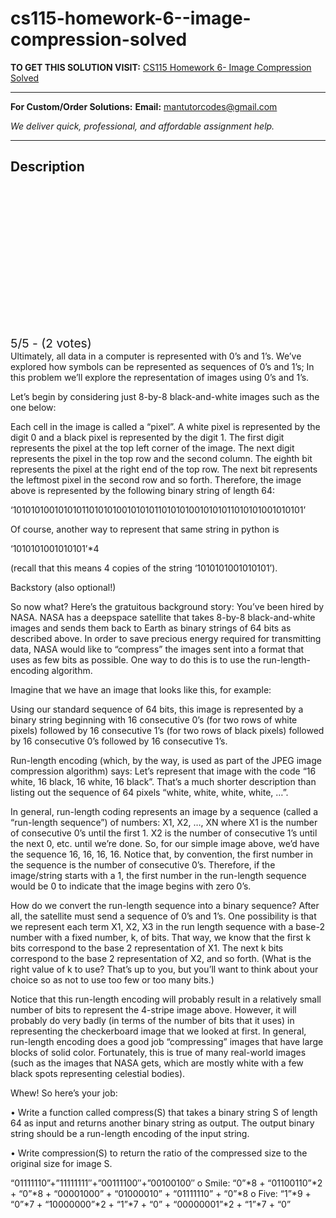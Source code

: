 # cs115-homework-6--image-compression-solved
**TO GET THIS SOLUTION VISIT:** [CS115 Homework 6- Image Compression Solved](https://mantutor.com/product/cs115-image-compression-solved/)


---

**For Custom/Order Solutions:** **Email:** mantutorcodes@gmail.com  

*We deliver quick, professional, and affordable assignment help.*

---

<h2>Description</h2>



<div class="kk-star-ratings kksr-auto kksr-align-center kksr-valign-top" data-payload="{&quot;align&quot;:&quot;center&quot;,&quot;id&quot;:&quot;113723&quot;,&quot;slug&quot;:&quot;default&quot;,&quot;valign&quot;:&quot;top&quot;,&quot;ignore&quot;:&quot;&quot;,&quot;reference&quot;:&quot;auto&quot;,&quot;class&quot;:&quot;&quot;,&quot;count&quot;:&quot;2&quot;,&quot;legendonly&quot;:&quot;&quot;,&quot;readonly&quot;:&quot;&quot;,&quot;score&quot;:&quot;5&quot;,&quot;starsonly&quot;:&quot;&quot;,&quot;best&quot;:&quot;5&quot;,&quot;gap&quot;:&quot;4&quot;,&quot;greet&quot;:&quot;Rate this product&quot;,&quot;legend&quot;:&quot;5\/5 - (2 votes)&quot;,&quot;size&quot;:&quot;24&quot;,&quot;title&quot;:&quot;CS115 Homework 6- Image Compression Solved&quot;,&quot;width&quot;:&quot;138&quot;,&quot;_legend&quot;:&quot;{score}\/{best} - ({count} {votes})&quot;,&quot;font_factor&quot;:&quot;1.25&quot;}">

<div class="kksr-stars">

<div class="kksr-stars-inactive">
            <div class="kksr-star" data-star="1" style="padding-right: 4px">


<div class="kksr-icon" style="width: 24px; height: 24px;"></div>
        </div>
            <div class="kksr-star" data-star="2" style="padding-right: 4px">


<div class="kksr-icon" style="width: 24px; height: 24px;"></div>
        </div>
            <div class="kksr-star" data-star="3" style="padding-right: 4px">


<div class="kksr-icon" style="width: 24px; height: 24px;"></div>
        </div>
            <div class="kksr-star" data-star="4" style="padding-right: 4px">


<div class="kksr-icon" style="width: 24px; height: 24px;"></div>
        </div>
            <div class="kksr-star" data-star="5" style="padding-right: 4px">


<div class="kksr-icon" style="width: 24px; height: 24px;"></div>
        </div>
    </div>

<div class="kksr-stars-active" style="width: 138px;">
            <div class="kksr-star" style="padding-right: 4px">


<div class="kksr-icon" style="width: 24px; height: 24px;"></div>
        </div>
            <div class="kksr-star" style="padding-right: 4px">


<div class="kksr-icon" style="width: 24px; height: 24px;"></div>
        </div>
            <div class="kksr-star" style="padding-right: 4px">


<div class="kksr-icon" style="width: 24px; height: 24px;"></div>
        </div>
            <div class="kksr-star" style="padding-right: 4px">


<div class="kksr-icon" style="width: 24px; height: 24px;"></div>
        </div>
            <div class="kksr-star" style="padding-right: 4px">


<div class="kksr-icon" style="width: 24px; height: 24px;"></div>
        </div>
    </div>
</div>


<div class="kksr-legend" style="font-size: 19.2px;">
            5/5 - (2 votes)    </div>
    </div>
Ultimately, all data in a computer is represented with 0’s and 1’s. We’ve explored how symbols can be represented as sequences of 0’s and 1’s; In this problem we’ll explore the representation of images using 0’s and 1’s.

Let’s begin by considering just 8-by-8 black-and-white images such as the one below:

Each cell in the image is called a “pixel”. A white pixel is represented by the digit 0 and a black pixel is represented by the digit 1. The first digit represents the pixel at the top left corner of the image. The next digit represents the pixel in the top row and the second column. The eighth bit represents the pixel at the right end of the top row. The next bit represents the leftmost pixel in the second row and so forth. Therefore, the image above is represented by the following binary string of length 64:

‘1010101001010101101010100101010110101010010101011010101001010101’

Of course, another way to represent that same string in python is

‘1010101001010101’*4

(recall that this means 4 copies of the string ‘1010101001010101’).

Backstory (also optional!)

So now what? Here’s the gratuitous background story: You’ve been hired by NASA. NASA has a deepspace satellite that takes 8-by-8 black-and-white images and sends them back to Earth as binary strings of 64 bits as described above. In order to save precious energy required for transmitting data, NASA would like to “compress” the images sent into a format that uses as few bits as possible. One way to do this is to use the run-length-encoding algorithm.

Imagine that we have an image that looks like this, for example:

Using our standard sequence of 64 bits, this image is represented by a binary string beginning with 16 consecutive 0’s (for two rows of white pixels) followed by 16 consecutive 1’s (for two rows of black pixels) followed by 16 consecutive 0’s followed by 16 consecutive 1’s.

Run-length encoding (which, by the way, is used as part of the JPEG image compression algorithm) says: Let’s represent that image with the code “16 white, 16 black, 16 white, 16 black”. That’s a much shorter description than listing out the sequence of 64 pixels “white, white, white, white, …”.

In general, run-length coding represents an image by a sequence (called a “run-length sequence”) of numbers: X1, X2, …, XN where X1 is the number of consecutive 0’s until the first 1. X2 is the number of consecutive 1’s until the next 0, etc. until we’re done. So, for our simple image above, we’d have the sequence 16, 16, 16, 16. Notice that, by convention, the first number in the sequence is the number of consecutive 0’s. Therefore, if the image/string starts with a 1, the first number in the run-length sequence would be 0 to indicate that the image begins with zero 0’s.

How do we convert the run-length sequence into a binary sequence? After all, the satellite must send a sequence of 0’s and 1’s. One possibility is that we represent each term X1, X2, X3 in the run length sequence with a base-2 number with a fixed number, k, of bits. That way, we know that the first k bits correspond to the base 2 representation of X1. The next k bits correspond to the base 2 representation of X2, and so forth. (What is the right value of k to use? That’s up to you, but you’ll want to think about your choice so as not to use too few or too many bits.)

Notice that this run-length encoding will probably result in a relatively small number of bits to represent the 4-stripe image above. However, it will probably do very badly (in terms of the number of bits that it uses) in representing the checkerboard image that we looked at first. In general, run-length encoding does a good job “compressing” images that have large blocks of solid color. Fortunately, this is true of many real-world images (such as the images that NASA gets, which are mostly white with a few black spots representing celestial bodies).

Whew! So here’s your job:

• Write a function called compress(S) that takes a binary string S of length 64 as input and returns another binary string as output. The output binary string should be a run-length encoding of the input string.

• Write compression(S) to return the ratio of the compressed size to the original size for image S.

“01111110”+”11111111″+”00111100″+”00100100″ o Smile: “0”*8 + “01100110”*2 + “0”*8 + “00001000” + “01000010” + “01111110” + “0”*8 o Five: “1”*9 + “0”*7 + “10000000”*2 + “1”*7 + “0” + “00000001”*2 + “1”*7 + “0”
